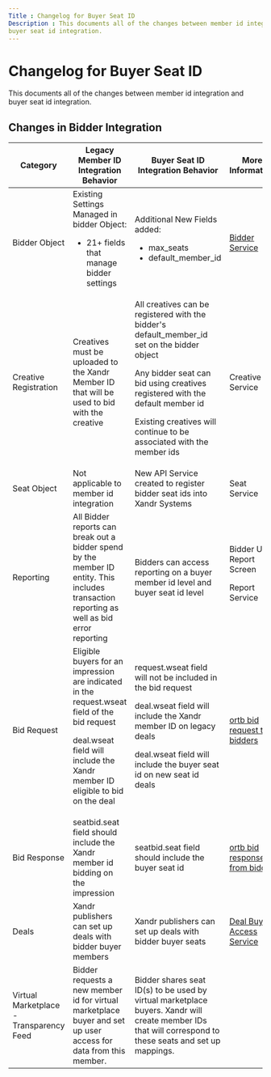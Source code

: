 ```yaml
---
Title : Changelog for Buyer Seat ID
Description : This documents all of the changes between member id integration and
buyer seat id integration.
---
```



# Changelog for Buyer Seat ID



This documents all of the changes between member id integration and
buyer seat id integration.



## Changes in Bidder Integration

<table class="table">
<thead class="thead">
<tr class="header row">
<th id="ID-0000273c__entry__1"
class="entry colsep-1 rowsep-1">Category</th>
<th id="ID-0000273c__entry__2" class="entry colsep-1 rowsep-1">Legacy
Member ID Integration Behavior</th>
<th id="ID-0000273c__entry__3" class="entry colsep-1 rowsep-1">Buyer
Seat ID Integration Behavior</th>
<th id="ID-0000273c__entry__4" class="entry colsep-1 rowsep-1">More
Information</th>
</tr>
</thead>
<tbody class="tbody">
<tr class="odd row">
<td class="entry colsep-1 rowsep-1"
headers="ID-0000273c__entry__1">Bidder Object</td>
<td class="entry colsep-1 rowsep-1"
headers="ID-0000273c__entry__2">Existing Settings Managed in bidder
Object:
<ul>
<li>21+ fields that manage bidder settings</li>
</ul></td>
<td class="entry colsep-1 rowsep-1"
headers="ID-0000273c__entry__3">Additional New Fields added:
<ul>
<li>max_seats</li>
<li>default_member_id</li>
</ul></td>
<td class="entry colsep-1 rowsep-1" headers="ID-0000273c__entry__4"><a
href="bidder-service.html" class="xref">Bidder Service</a></td>
</tr>
<tr class="even row">
<td class="entry colsep-1 rowsep-1"
headers="ID-0000273c__entry__1">Creative Registration</td>
<td class="entry colsep-1 rowsep-1"
headers="ID-0000273c__entry__2">Creatives must be uploaded to the <span
class="ph">Xandr Member ID that will be used to bid with the
creative</td>
<td class="entry colsep-1 rowsep-1" headers="ID-0000273c__entry__3">All
creatives can be registered with the bidder's default_member_id set on
the bidder object
<p>Any bidder seat can bid using creatives registered with the default
member id</p>
<p>Existing creatives will continue to be associated with the member
ids</p></td>
<td class="entry colsep-1 rowsep-1"
headers="ID-0000273c__entry__4">Creative Service</td>
</tr>
<tr class="odd row">
<td class="entry colsep-1 rowsep-1" headers="ID-0000273c__entry__1">Seat
Object</td>
<td class="entry colsep-1 rowsep-1" headers="ID-0000273c__entry__2">Not
applicable to member id integration</td>
<td class="entry colsep-1 rowsep-1" headers="ID-0000273c__entry__3">New
API Service created to register bidder seat ids into <span
class="ph">Xandr Systems</td>
<td class="entry colsep-1 rowsep-1" headers="ID-0000273c__entry__4">Seat
Service</td>
</tr>
<tr class="even row">
<td class="entry colsep-1 rowsep-1"
headers="ID-0000273c__entry__1">Reporting</td>
<td class="entry colsep-1 rowsep-1" headers="ID-0000273c__entry__2">All
Bidder reports can break out a bidder spend by the member ID entity.
This includes transaction reporting as well as bid error reporting</td>
<td class="entry colsep-1 rowsep-1"
headers="ID-0000273c__entry__3">Bidders can access reporting on a buyer
member id level and buyer seat id level</td>
<td class="entry colsep-1 rowsep-1"
headers="ID-0000273c__entry__4">Bidder UI Report Screen
<p>Report Service</p></td>
</tr>
<tr class="odd row">
<td class="entry colsep-1 rowsep-1" headers="ID-0000273c__entry__1">Bid
Request</td>
<td class="entry colsep-1 rowsep-1"
headers="ID-0000273c__entry__2">Eligible buyers for an impression are
indicated in the request.wseat field of the bid request
<p>deal.wseat field will include the Xandr
member ID eligible to bid on the deal</p></td>
<td class="entry colsep-1 rowsep-1"
headers="ID-0000273c__entry__3">request.wseat field will not be included
in the bid request
<p>deal.wseat field will include the Xandr
member ID on legacy deals</p>
<p>deal.wseat field will include the buyer seat id on new seat id
deals</p></td>
<td class="entry colsep-1 rowsep-1" headers="ID-0000273c__entry__4"><a
href="https://docs.xandr.com/bundle/xandr-bidders/page/outgoing-bid-request-to-bidders.html"
class="xref" target="_blank">ortb bid request to bidders</a></td>
</tr>
<tr class="even row">
<td class="entry colsep-1 rowsep-1" headers="ID-0000273c__entry__1">Bid
Response</td>
<td class="entry colsep-1 rowsep-1"
headers="ID-0000273c__entry__2">seatbid.seat field should include the
Xandr member id bidding on the impression</td>
<td class="entry colsep-1 rowsep-1"
headers="ID-0000273c__entry__3">seatbid.seat field should include the
buyer seat id</td>
<td class="entry colsep-1 rowsep-1" headers="ID-0000273c__entry__4"><a
href="https://docs.xandr.com/bundle/xandr-bidders/page/incoming-bid-response-from-bidders.html"
class="xref" target="_blank">ortb bid response from bidder</a></td>
</tr>
<tr class="odd row">
<td class="entry colsep-1 rowsep-1"
headers="ID-0000273c__entry__1">Deals</td>
<td class="entry colsep-1 rowsep-1"
headers="ID-0000273c__entry__2">Xandr publishers
can set up deals with bidder buyer members</td>
<td class="entry colsep-1 rowsep-1"
headers="ID-0000273c__entry__3">Xandr publishers
can set up deals with bidder buyer seats</td>
<td class="entry colsep-1 rowsep-1" headers="ID-0000273c__entry__4"><a
href="deal-buyer-access-service.html" class="xref">Deal Buyer Access
Service</a></td>
</tr>
<tr class="even row">
<td class="entry colsep-1 rowsep-1"
headers="ID-0000273c__entry__1">Virtual Marketplace - Transparency
Feed</td>
<td class="entry colsep-1 rowsep-1"
headers="ID-0000273c__entry__2">Bidder requests a new member id for
virtual marketplace buyer and set up user access for data from this
member.</td>
<td class="entry colsep-1 rowsep-1"
headers="ID-0000273c__entry__3">Bidder shares seat ID(s) to be used by
virtual marketplace buyers. Xandr will create
member IDs that will correspond to these seats and set up mappings.</td>
<td class="entry colsep-1 rowsep-1"
headers="ID-0000273c__entry__4"></td>
</tr>
</tbody>
</table>







